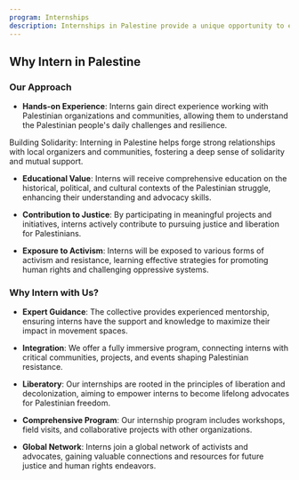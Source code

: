 ```yaml
---
program: Internships
description: Internships in Palestine provide a unique opportunity to engage deeply with the realities of colonialism and resistance, gain firsthand experience in grassroots organizing, and contribute to the struggle for justice and liberation. These internships allow individuals to work alongside Palestinian communities, learn from their resilience, and develop a comprehensive understanding of the socio-political landscape. The Good Shepherd Collective has years of working with interns to ensure both a challenging and safe experience. 
---
```


## Why Intern in Palestine

### Our Approach

- **Hands-on Experience**: Interns gain direct experience working with Palestinian organizations and communities, allowing them to understand the Palestinian people's daily challenges and resilience.

Building Solidarity: Interning in Palestine helps forge strong relationships with local organizers and communities, fostering a deep sense of solidarity and mutual support.

- **Educational Value**: Interns will receive comprehensive education on the historical, political, and cultural contexts of the Palestinian struggle, enhancing their understanding and advocacy skills.

- **Contribution to Justice**: By participating in meaningful projects and initiatives, interns actively contribute to pursuing justice and liberation for Palestinians.

- **Exposure to Activism**: Interns will be exposed to various forms of activism and resistance, learning effective strategies for promoting human rights and challenging oppressive systems.

### Why Intern with Us?

- **Expert Guidance**: The collective provides experienced mentorship, ensuring interns have the support and knowledge to maximize their impact in movement spaces.

- **Integration**: We offer a fully immersive program, connecting interns with critical communities, projects, and events shaping Palestinian resistance.

- **Liberatory**:  Our internships are rooted in the principles of liberation and decolonization, aiming to empower interns to become lifelong advocates for Palestinian freedom.

- **Comprehensive Program**: Our internship program includes workshops, field visits, and collaborative projects with other organizations.

- **Global Network**: Interns join a global network of activists and advocates, gaining valuable connections and resources for future justice and human rights endeavors.